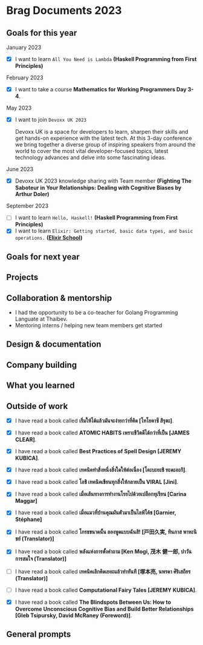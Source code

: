 # Brag Documents 2023

## Goals for this year

[comment]: # (* List the major goals here!)

January 2023
* [x] I want to learn `All You Need is Lambda` **(Haskell Programming from First Principles)**

February 2023
* [x] I want to take a course **Mathematics for Working Programmers Day 3-4**.

May 2023
* [x] I want to join `Devoxx UK 2023`

    Devoxx UK is a space for developers to learn, sharpen their skills and get hands-on experience with the latest tech. At this 3-day conference we bring together a diverse group of inspiring speakers from around the world to cover the most vital developer-focused topics, latest technology advances and delve into some fascinating ideas.

June 2023
* [x] Devoxx UK 2023 knowledge sharing with Team member **(Fighting The Saboteur in Your Relationships: Dealing with Cognitive Biases by Arthur Doler)**

September 2023
* [ ] I want to learn `Hello, Haskell!` **(Haskell Programming from First Principles)**
* [x] I want to learn `Elixir: Getting started, basic data types, and basic operations.` **([Elixir School](https://elixirschool.com/en/lessons/basics/basics#getting-started-0))**

## Goals for next year

[comment]: # (* If it's getting towards the end of the year, maybe start writing down what might be the goals for next year.)

## Projects

## Collaboration & mentorship
* I had the opportunity to be a co-teacher for Golang Programming Languate at Thaibev.
* Mentoring interns / helping new team members get started

## Design & documentation

## Company building

## What you learned

## Outside of work

* [x] I have read a book called **เริ่มให้ได้แล้วมันจะง่ายกว่าที่คิด [โทโยคาซึ สึรุตะ]**.

* [x] I have read a book called **ATOMIC HABITS เพราะชีวิตดีได้กว่าที่เป็น [JAMES CLEAR]**.

* [x] I have read a book called **Best Practices of Spell Design [JEREMY KUBICA]**.

* [x] I have read a book called **เทคนิคทำสิ่งหนึ่งสิ่งใดให้ต่อเนื่อง [โคะบะยะชิ ทะดะอะกิ]**.

* [x] I have read a book called **โอชิ เทคนิคเขียนทุกสิ่งให้กลายเป็น VIRAL [Jini]**.

* [x] I have read a book called **เมื่อเส้นทางการทำงานโรยไปด้วยเปลือกทุเรียน [Carina Maggar]**

* [x] I have read a book called **เมื่อแมวที่บ้านคุณผันตัวมาเป็นไลฟ์โค้ช [Garnier, Stéphane]**

* [x] I have read a book called **โกรธขนาดนั้น ลองพูดแบบฉันสิ! [戸田久実, ทินภาส พาหะนิชย์ (Translator)]**

* [x] I have read a book called **พลังแห่งการตั้งคำถาม [Ken Mogi, 茂木 健一郎, ปาวัน การสมใจ (Translator)]**

* [ ] I have read a book called **เทคนิคเลิกคิดเยอะแล้วทำทันที [塚本亮, นพรดา ศิริเสถียร (Translator)]**

* [ ] I have read a book called **Computational Fairy Tales [JEREMY KUBICA]**.

* [x] I have read a book called **The Blindspots Between Us: How to Overcome Unconscious Cognitive Bias and Build Better Relationships [Gleb Tsipursky, David McRaney (Foreword)]**.

## General prompts
